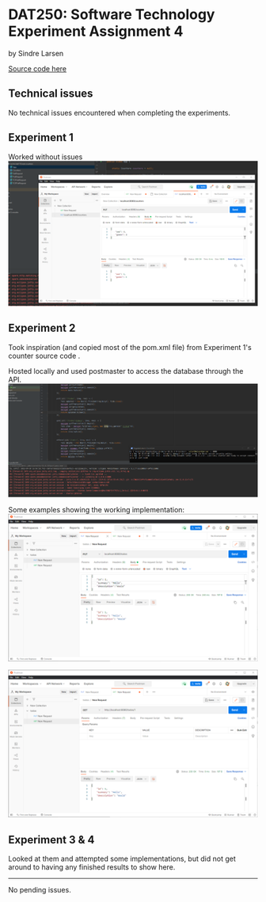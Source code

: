 # DAT250: Software Technology Experiment Assignment 4
by Sindre Larsen

[Source code here](https://github.com/SiLar92/expass4)

## Technical issues
No technical issues encountered when completing the experiments.



## Experiment 1
Worked without issues
![](images/expass4/exp1.png "")

## Experiment 2
Took inspiration (and copied most of the pom.xml file) from Experiment 1's counter source code .

Hosted locally and used postmaster to access the database through the API.
![](images/expass4/setup.png "")

Some examples showing the working implementation:
![](images/expass4/put.png "")

![](images/expass4/get.png "")

## Experiment 3 & 4

Looked at them and attempted some implementations, but did not get around to having any finished results to show here.

----
No pending issues.